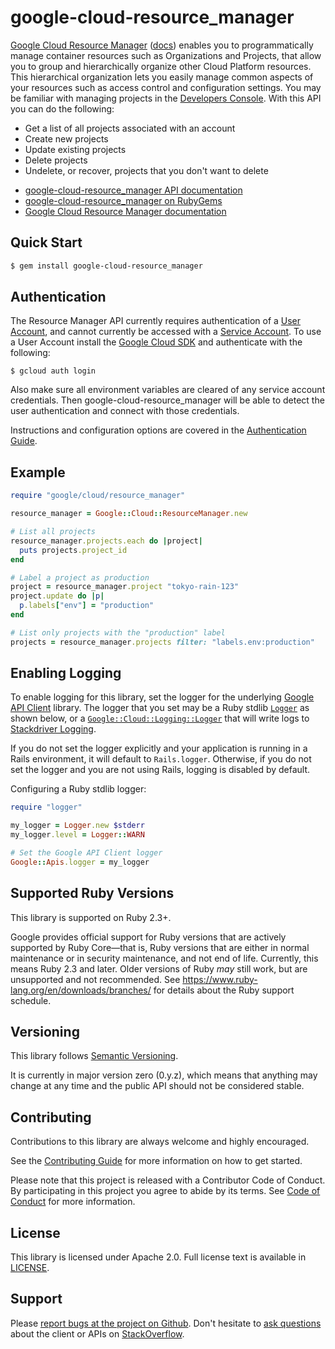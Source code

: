 # google-cloud-resource_manager

[Google Cloud Resource Manager](https://cloud.google.com/resource-manager/) ([docs](https://cloud.google.com/resource-manager/reference/rest/)) enables you to
programmatically manage  container resources such as Organizations and Projects, that allow you to group and hierarchically organize other Cloud Platform resources. This hierarchical organization lets you easily manage common aspects of your resources such as access control and configuration settings. You may be familiar with managing projects in the [Developers Console](https://developers.google.com/console/help/new/). With this API you can do the following:

* Get a list of all projects associated with an account
* Create new projects
* Update existing projects
* Delete projects
* Undelete, or recover, projects that you don't want to delete

- [google-cloud-resource_manager API documentation](https://googleapis.github.io/google-cloud-ruby/docs/google-cloud-resource_manager/latest)
- [google-cloud-resource_manager on RubyGems](https://rubygems.org/gems/google-cloud-resource_manager)
- [Google Cloud Resource Manager documentation](https://cloud.google.com/resource-manager/)

## Quick Start

```sh
$ gem install google-cloud-resource_manager
```

## Authentication

The Resource Manager API currently requires authentication of a [User
Account](https://developers.google.com/identity/protocols/OAuth2), and
cannot currently be accessed with a [Service
Account](https://developers.google.com/identity/protocols/OAuth2ServiceAccount).
To use a User Account install the [Google Cloud
SDK](http://cloud.google.com/sdk) and authenticate with the following:

```
$ gcloud auth login
```

Also make sure all environment variables are cleared of any
service account credentials. Then google-cloud-resource_manager will be able to detect the user
authentication and connect with those credentials.

Instructions and configuration options are covered in the [Authentication Guide](https://googleapis.github.io/google-cloud-ruby/docs/google-cloud-resource_manager/latest/file.AUTHENTICATION).

## Example

```ruby
require "google/cloud/resource_manager"

resource_manager = Google::Cloud::ResourceManager.new

# List all projects
resource_manager.projects.each do |project|
  puts projects.project_id
end

# Label a project as production
project = resource_manager.project "tokyo-rain-123"
project.update do |p|
  p.labels["env"] = "production"
end

# List only projects with the "production" label
projects = resource_manager.projects filter: "labels.env:production"
```

## Enabling Logging

To enable logging for this library, set the logger for the underlying [Google API Client](https://github.com/google/google-api-ruby-client/blob/master/README.md#logging) library. The logger that you set may be a Ruby stdlib [`Logger`](https://ruby-doc.org/stdlib-2.4.0/libdoc/logger/rdoc/Logger.html) as shown below, or a [`Google::Cloud::Logging::Logger`](https://googleapis.github.io/google-cloud-ruby/docs/google-cloud-logging/latest/Google/Cloud/Logging/Logger) that will write logs to [Stackdriver Logging](https://cloud.google.com/logging/).

If you do not set the logger explicitly and your application is running in a Rails environment, it will default to `Rails.logger`. Otherwise, if you do not set the logger and you are not using Rails, logging is disabled by default.

Configuring a Ruby stdlib logger:

```ruby
require "logger"

my_logger = Logger.new $stderr
my_logger.level = Logger::WARN

# Set the Google API Client logger
Google::Apis.logger = my_logger
```

## Supported Ruby Versions

This library is supported on Ruby 2.3+.

Google provides official support for Ruby versions that are actively supported
by Ruby Core—that is, Ruby versions that are either in normal maintenance or in
security maintenance, and not end of life. Currently, this means Ruby 2.3 and
later. Older versions of Ruby _may_ still work, but are unsupported and not
recommended. See https://www.ruby-lang.org/en/downloads/branches/ for details
about the Ruby support schedule.

## Versioning

This library follows [Semantic Versioning](http://semver.org/).

It is currently in major version zero (0.y.z), which means that anything may
change at any time and the public API should not be considered stable.

## Contributing

Contributions to this library are always welcome and highly encouraged.

See the [Contributing
Guide](https://googleapis.github.io/google-cloud-ruby/docs/google-cloud-resource_manager/latest/file.CONTRIBUTING)
for more information on how to get started.

Please note that this project is released with a Contributor Code of Conduct. By
participating in this project you agree to abide by its terms. See [Code of
Conduct](https://googleapis.github.io/google-cloud-ruby/docs/google-cloud-resource_manager/latest/file.CODE_OF_CONDUCT)
for more information.

## License

This library is licensed under Apache 2.0. Full license text is available in
[LICENSE](https://googleapis.github.io/google-cloud-ruby/docs/google-cloud-resource_manager/latest/file.LICENSE).

## Support

Please [report bugs at the project on
Github](https://github.com/googleapis/google-cloud-ruby/issues). Don't
hesitate to [ask
questions](http://stackoverflow.com/questions/tagged/google-cloud-platform+ruby)
about the client or APIs on [StackOverflow](http://stackoverflow.com).
